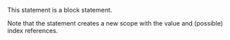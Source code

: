 This statement is a block statement.

Note that the statement creates a new scope with the value and (possible) index references.